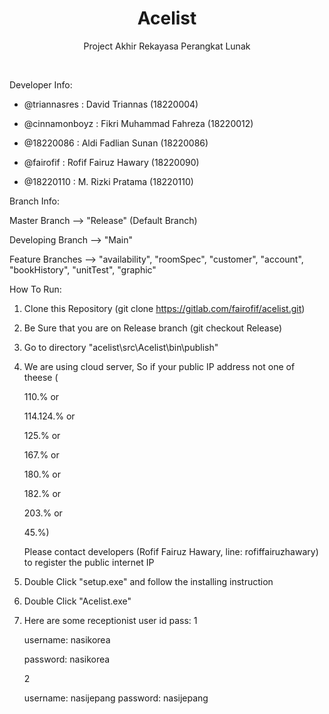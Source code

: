 <!--
Hey, thanks for using the awesome-readme-template template.  
If you have any enhancements, then fork this project and create a pull request 
or just open an issue with the label "enhancement".

Don't forget to give this project a star for additional support ;)
Maybe you can mention me or this repo in the acknowledgements too
-->
<div align="center">

  <h1>Acelist</h1>
  
  <p>
    Project Akhir Rekayasa Perangkat Lunak
  </p>
  
</div>

<br />

Developer Info:

- @triannasres : David Triannas (18220004)

- @cinnamonboyz : Fikri Muhammad Fahreza (18220012)

- @18220086 : Aldi Fadlian Sunan (18220086)

- @fairofif : Rofif Fairuz Hawary (18220090)

- @18220110 : M. Rizki Pratama (18220110)


Branch Info:

Master Branch --> "Release" (Default Branch)

Developing Branch --> "Main"

Feature Branches --> "availability", "roomSpec", "customer", "account", "bookHistory", "unitTest", "graphic"


How To Run:
1. Clone this Repository (git clone https://gitlab.com/fairofif/acelist.git)
2. Be Sure that you are on Release branch (git checkout Release)
3. Go to directory "acelist\src\Acelist\bin\publish"
5. We are using cloud server, So if your public IP address not one of theese (

    110.% or 

    114.124.% or 

    125.% or 

    167.% or 

    180.% or 

    182.% or 

    203.% or 

    45.%) 

    Please contact developers (Rofif Fairuz Hawary, line: rofiffairuzhawary) to register the public internet IP
4. Double Click "setup.exe" and follow the installing instruction
5. Double Click "Acelist.exe"
6. Here are some receptionist user id pass: 
    1

    username: nasikorea

    password: nasikorea

    2

    username: nasijepang
    password: nasijepang
